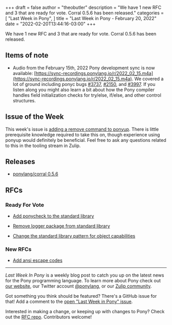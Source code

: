 +++
draft = false
author = "theobutler"
description = "We have 1 new RFC and 3 that are ready for vote. Corral 0.5.6 has been released."
categories = [
    "Last Week in Pony",
]
title = "Last Week in Pony - February 20, 2022"
date = "2022-02-20T13:44:16-03:00"
+++

We have 1 new RFC and 3 that are ready for vote. Corral 0.5.6 has been released.

<!--more-->

## Items of note

- Audio from the February 15th, 2022 Pony development sync is now available: [https://sync-recordings.ponylang.io/r/2022_02_15.m4a](https://sync-recordings.ponylang.io/r/2022_02_15.m4a). We covered a lot of ground including ponyc bugs [#3737](https://github.com/ponylang/ponyc/issues/3737), [#2150](https://github.com/ponylang/ponyc/issues/2150), and [#3997](https://github.com/ponylang/ponyc/issues/3997). If you listen along you might also learn a bit about how the Pony compiler handles field initialization checks for try/else, if/else, and other control structures.

## Issue of the Week

This week's issue is [adding a remove command to ponyup](https://github.com/ponylang/ponyup/issues/66). There is little prerequisite knowledge required to take this on, though experience using ponyup would definitely be beneficial. Feel free to ask any questions related to this in the tooling stream in Zulip.

## Releases

- [ponylang/corral 0.5.6](https://github.com/ponylang/corral/releases/tag/0.5.6)

## RFCs

### Ready For Vote

- [Add ponycheck to the standard library](https://github.com/ponylang/rfcs/pull/197)

- [Remove logger package from standard library](https://github.com/ponylang/rfcs/pull/198)

- [Change the standard library pattern for object capabilities](https://github.com/ponylang/rfcs/pull/196)

### New RFCs

- [Add ansi escape codes](https://github.com/ponylang/rfcs/pull/199)

---

_Last Week In Pony_ is a weekly blog post to catch you up on the latest news for the Pony programming language. To learn more about Pony check out [our website](https://ponylang.io), our Twitter account [@ponylang](https://twitter.com/ponylang), or our [Zulip community](https://ponylang.zulipchat.com).

Got something you think should be featured? There's a GitHub issue for that! Add a comment to the [open "Last Week in Pony" issue](https://github.com/ponylang/ponylang.github.io/issues?q=is%3Aissue+is%3Aopen+label%3Alast-week-in-pony).

Interested in making a change, or keeping up with changes to Pony? Check out the [RFC repo](https://github.com/ponylang/rfcs). Contributors welcome!
